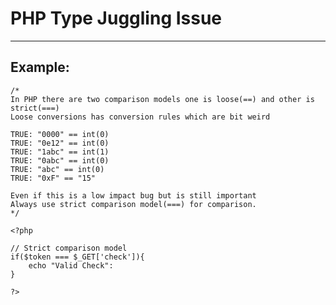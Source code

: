 # PHP Type Juggling Issue
-------

## Example:

    
	/*
	In PHP there are two comparison models one is loose(==) and other is strict(===)
	Loose conversions has conversion rules which are bit weird

	TRUE: "0000" == int(0)
	TRUE: "0e12" == int(0)
	TRUE: "1abc" == int(1)
	TRUE: "0abc" == int(0)
	TRUE: "abc" == int(0)
	TRUE: "0xF" == "15"

	Even if this is a low impact bug but is still important
	Always use strict comparison model(===) for comparison.
	*/

	<?php

	// Strict comparison model
	if($token === $_GET['check']){
		echo "Valid Check":
	}

	?>